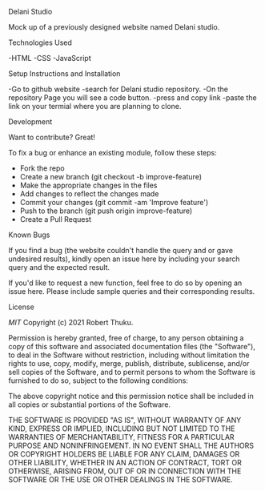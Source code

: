 Delani Studio

Mock up of a previously designed website named Delani studio.


Technologies Used

-HTML
-CSS
-JavaScript


Setup Instructions and Installation

-Go to github website
-search for Delani studio repository.
-On the repository Page you will see a code button.
-press and copy link
-paste the link on your termial where you are planning to clone.


Development

Want to contribute? Great!

To fix a bug or enhance an existing module, follow these steps:
- Fork the repo
- Create a new branch (git checkout -b improve-feature)
- Make the appropriate changes in the files
- Add changes to reflect the changes made
- Commit your changes (git commit -am 'Improve feature')
- Push to the branch (git push origin improve-feature)
- Create a Pull Request


Known Bugs

If you find a bug (the website couldn't handle the query and or gave undesired results), kindly open an issue here by including your search query and the expected result.

If you'd like to request a new function, feel free to do so by opening an issue here. Please include sample queries and their corresponding results.


License

*MIT*
Copyright (c) 2021 Robert Thuku.

Permission is hereby granted, free of charge, to any person obtaining a copy of this software and associated documentation files (the "Software"), to deal in the Software without restriction, including without limitation the rights to use, copy, modify, merge, publish, distribute, sublicense, and/or sell copies of the Software, and to permit persons to whom the Software is furnished to do so, subject to the following conditions:

The above copyright notice and this permission notice shall be included in all copies or substantial portions of the Software.

THE SOFTWARE IS PROVIDED "AS IS", WITHOUT WARRANTY OF ANY KIND, EXPRESS OR IMPLIED, INCLUDING BUT NOT LIMITED TO THE WARRANTIES OF MERCHANTABILITY, FITNESS FOR A PARTICULAR PURPOSE AND NONINFRINGEMENT. IN NO EVENT SHALL THE AUTHORS OR COPYRIGHT HOLDERS BE LIABLE FOR ANY CLAIM, DAMAGES OR OTHER LIABILITY, WHETHER IN AN ACTION OF CONTRACT, TORT OR OTHERWISE, ARISING FROM, OUT OF OR IN CONNECTION WITH THE SOFTWARE OR THE USE OR OTHER DEALINGS IN THE SOFTWARE.